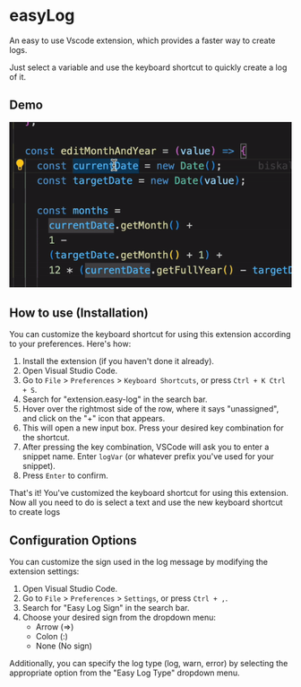 # easyLog

An easy to use Vscode extension, which provides a faster way to create logs.

Just select a variable and use the keyboard shortcut to quickly create a log of it.

## Demo

![demo](demo.gif)

## How to use (Installation)

You can customize the keyboard shortcut for using this extension according to your preferences. Here's how:

1. Install the extension (if you haven't done it already).
2. Open Visual Studio Code.
3. Go to `File` > `Preferences` > `Keyboard Shortcuts`, or press `Ctrl + K Ctrl + S`.
4. Search for "extension.easy-log" in the search bar.
5. Hover over the rightmost side of the row, where it says "unassigned", and click on the "+" icon that appears.
6. This will open a new input box. Press your desired key combination for the shortcut.
7. After pressing the key combination, VSCode will ask you to enter a snippet name. Enter `logVar` (or whatever prefix you've used for your snippet).
8. Press `Enter` to confirm.

That's it! You've customized the keyboard shortcut for using this extension.
Now all you need to do is select a text and use the new keyboard shortcut to create logs

## Configuration Options

You can customize the sign used in the log message by modifying the extension settings:

1. Open Visual Studio Code.
2. Go to `File` > `Preferences` > `Settings`, or press `Ctrl + ,`.
3. Search for "Easy Log Sign" in the search bar.
4. Choose your desired sign from the dropdown menu:
   - Arrow (=>)
   - Colon (:)
   - None (No sign)

Additionally, you can specify the log type (log, warn, error) by selecting the appropriate option from the "Easy Log Type" dropdown menu.
